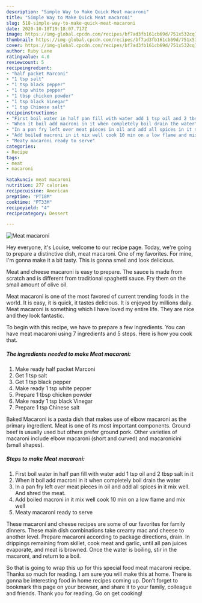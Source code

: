```yaml
---
description: "Simple Way to Make Quick Meat macaroni"
title: "Simple Way to Make Quick Meat macaroni"
slug: 518-simple-way-to-make-quick-meat-macaroni
date: 2020-10-18T19:18:07.717Z
image: https://img-global.cpcdn.com/recipes/bf7ad3fb161cb69d/751x532cq70/meat-macaroni-recipe-main-photo.jpg
thumbnail: https://img-global.cpcdn.com/recipes/bf7ad3fb161cb69d/751x532cq70/meat-macaroni-recipe-main-photo.jpg
cover: https://img-global.cpcdn.com/recipes/bf7ad3fb161cb69d/751x532cq70/meat-macaroni-recipe-main-photo.jpg
author: Ruby Lane
ratingvalue: 4.8
reviewcount: 5
recipeingredient:
- "half packet Marconi"
- "1 tsp salt"
- "1 tsp black pepper"
- "1 tsp white pepper"
- "1 tbsp chicken powder"
- "1 tsp black Vinegar"
- "1 tsp Chinese salt"
recipeinstructions:
- "First boil water in half pan fill with water add 1 tsp oil and 2 tbsp salt in it"
- "When it boil add macroni in it when completely boil drain the water"
- "In a pan fry left over meat pieces in oil and add all spices in it mix well. And shred the meat."
- "Add boiled macroni in it mix well cook 10 min on a low flame and mix well"
- "Meaty macaroni ready to serve"
categories:
- Recipe
tags:
- meat
- macaroni

katakunci: meat macaroni 
nutrition: 277 calories
recipecuisine: American
preptime: "PT18M"
cooktime: "PT33M"
recipeyield: "4"
recipecategory: Dessert

---
```



![Meat macaroni](https://img-global.cpcdn.com/recipes/bf7ad3fb161cb69d/751x532cq70/meat-macaroni-recipe-main-photo.jpg)

Hey everyone, it's Louise, welcome to our recipe page. Today, we're going to prepare a distinctive dish, meat macaroni. One of my favorites. For mine, I'm gonna make it a bit tasty. This is gonna smell and look delicious.

Meat and cheese macaroni is easy to prepare. The sauce is made from scratch and is different from traditional spaghetti sauce. Fry them on the small amount of olive oil.

Meat macaroni is one of the most favored of current trending foods in the world. It is easy, it is quick, it tastes delicious. It is enjoyed by millions daily. Meat macaroni is something which I have loved my entire life. They are nice and they look fantastic.


To begin with this recipe, we have to prepare a few ingredients. You can have meat macaroni using 7 ingredients and 5 steps. Here is how you cook that.

<!--inarticleads1-->

##### The ingredients needed to make Meat macaroni:

1. Make ready half packet Marconi
1. Get 1 tsp salt
1. Get 1 tsp black pepper
1. Make ready 1 tsp white pepper
1. Prepare 1 tbsp chicken powder
1. Make ready 1 tsp black Vinegar
1. Prepare 1 tsp Chinese salt


Baked Macaroni is a pasta dish that makes use of elbow macaroni as the primary ingredient. Meat is one of its most important components. Ground beef is usually used but others prefer ground pork. Other varieties of macaroni include elbow macaroni (short and curved) and macaronicini (small shapes). 

<!--inarticleads2-->

##### Steps to make Meat macaroni:

1. First boil water in half pan fill with water add 1 tsp oil and 2 tbsp salt in it
1. When it boil add macroni in it when completely boil drain the water
1. In a pan fry left over meat pieces in oil and add all spices in it mix well. And shred the meat.
1. Add boiled macroni in it mix well cook 10 min on a low flame and mix well
1. Meaty macaroni ready to serve


These macaroni and cheese recipes are some of our favorites for family dinners. These main dish combinations take creamy mac and cheese to another level. Prepare macaroni according to package directions, drain. In drippings remaining from skillet, cook meat and garlic, until all pan juices evaporate, and meat is browned. Once the water is boiling, stir in the macaroni, and return to a boil. 

So that is going to wrap this up for this special food meat macaroni recipe. Thanks so much for reading. I am sure you will make this at home. There is gonna be interesting food in home recipes coming up. Don't forget to bookmark this page on your browser, and share it to your family, colleague and friends. Thank you for reading. Go on get cooking!
